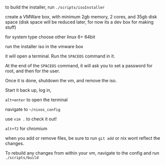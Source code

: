 to build the installer, run `./scripts/isoInstaller`

create a VMWare box, with minimum 2gb memory, 2 cores, and 35gb disk space (disk space will be reduced later, for now its a dev box for making stuff)

for system type choose other linux 6+ 64bit

run the installer iso in the vmware box

it will open a terminal.
Run the `SPACEOS` command in it.

At the end of the `SPACEOS` command,
it will ask you to set a password for root,
and then for the user.

Once it is done, shutdown the vm,
and remove the iso.

Start it back up, log in,

`alt+enter` to open the terminal

navigate to `~/nixos_config`

use `vim .` to check it out!

`alt+f2` for chromium

when you add or remove files, be sure to run `git add` or nix wont reflect the changes.

To rebuild any changes from within your vm, navigate to the config and run `./scripts/build`
